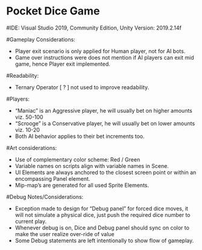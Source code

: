 # Pocket Dice Game

#IDE: Visual Studio 2019, Community Edition, Unity Version: 2019.2.14f

#Gameplay Considerations:
*	Player exit scenario is only applied for Human player, not for AI bots.
*	Game over instructions were does not mention if AI players can exit mid game, hence Player exit implemented.

#Readability:
*	Ternary Operator [ ? ] not used to improve readability.

#Players:
*	“Maniac” is an Aggressive player, he will usually bet on higher amounts viz. 50-100
*	“Scrooge” is a Conservative player, he will usually bet on lower amounts viz. 10-20
*	Both AI behavior applies to their bet increments too.

#Art considerations:
*	Use of complementary color scheme: Red / Green
*	Variable names on scripts align with variable names in Scene.
*	UI Elements are always anchored to the closest screen point or within an encompassing Panel element.
*	Mip-map’s are generated for all used Sprite Elements.

#Debug Notes/Considerations:
*	Exception made to design for “Debug panel” for forced dice moves, it will not simulate a physical dice, just push the required dice number to current play.
*	Whenever debug is on, Dice and Debug panel should sync on color to make the user realize over-ride of value
*	Some Debug statements are left intentionally to show flow of gameplay.


